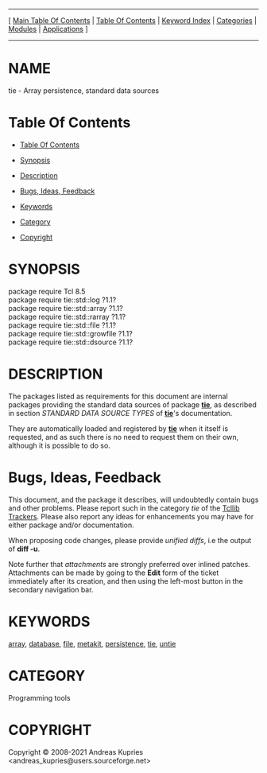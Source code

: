 
[//000000001]: # (tie \- Tcl Data Structures)
[//000000002]: # (Generated from file 'tie\_std\.man' by tcllib/doctools with format 'markdown')
[//000000003]: # (Copyright &copy; 2008\-2021 Andreas Kupries <andreas\_kupries@users\.sourceforge\.net>)
[//000000004]: # (tie\(n\) 1\.2 tcllib "Tcl Data Structures")

<hr> [ <a href="../../../../toc.md">Main Table Of Contents</a> &#124; <a
href="../../../toc.md">Table Of Contents</a> &#124; <a
href="../../../../index.md">Keyword Index</a> &#124; <a
href="../../../../toc0.md">Categories</a> &#124; <a
href="../../../../toc1.md">Modules</a> &#124; <a
href="../../../../toc2.md">Applications</a> ] <hr>

# NAME

tie \- Array persistence, standard data sources

# <a name='toc'></a>Table Of Contents

  - [Table Of Contents](#toc)

  - [Synopsis](#synopsis)

  - [Description](#section1)

  - [Bugs, Ideas, Feedback](#section2)

  - [Keywords](#keywords)

  - [Category](#category)

  - [Copyright](#copyright)

# <a name='synopsis'></a>SYNOPSIS

package require Tcl 8\.5  
package require tie::std::log ?1\.1?  
package require tie::std::array ?1\.1?  
package require tie::std::rarray ?1\.1?  
package require tie::std::file ?1\.1?  
package require tie::std::growfile ?1\.1?  
package require tie::std::dsource ?1\.1?  

# <a name='description'></a>DESCRIPTION

The packages listed as requirements for this document are internal packages
providing the standard data sources of package __[tie](tie\.md)__, as
described in section *STANDARD DATA SOURCE TYPES* of
__[tie](tie\.md)__'s documentation\.

They are automatically loaded and registered by __[tie](tie\.md)__ when
it itself is requested, and as such there is no need to request them on their
own, although it is possible to do so\.

# <a name='section2'></a>Bugs, Ideas, Feedback

This document, and the package it describes, will undoubtedly contain bugs and
other problems\. Please report such in the category *tie* of the [Tcllib
Trackers](http://core\.tcl\.tk/tcllib/reportlist)\. Please also report any ideas
for enhancements you may have for either package and/or documentation\.

When proposing code changes, please provide *unified diffs*, i\.e the output of
__diff \-u__\.

Note further that *attachments* are strongly preferred over inlined patches\.
Attachments can be made by going to the __Edit__ form of the ticket
immediately after its creation, and then using the left\-most button in the
secondary navigation bar\.

# <a name='keywords'></a>KEYWORDS

[array](\.\./\.\./\.\./\.\./index\.md\#array),
[database](\.\./\.\./\.\./\.\./index\.md\#database),
[file](\.\./\.\./\.\./\.\./index\.md\#file),
[metakit](\.\./\.\./\.\./\.\./index\.md\#metakit),
[persistence](\.\./\.\./\.\./\.\./index\.md\#persistence),
[tie](\.\./\.\./\.\./\.\./index\.md\#tie), [untie](\.\./\.\./\.\./\.\./index\.md\#untie)

# <a name='category'></a>CATEGORY

Programming tools

# <a name='copyright'></a>COPYRIGHT

Copyright &copy; 2008\-2021 Andreas Kupries <andreas\_kupries@users\.sourceforge\.net>
